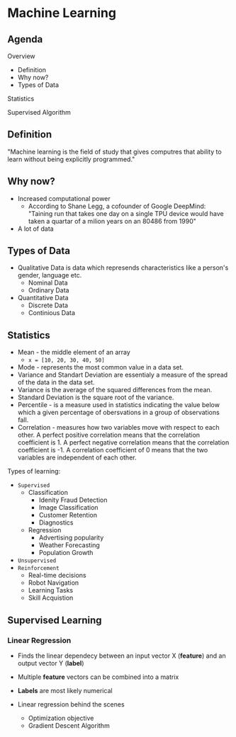 # Machine Learning

## Agenda

Overview
- Definition
- Why now?
- Types of Data

Statistics

Supervised Algorithm

## Definition

"Machine learning is the field of study that gives computres that ability to learn without being explicitly programmed."

## Why now?

- Increased computational power
    - According to Shane Legg, a cofounder of Google DeepMind: "Taining run that takes one day on a single TPU device would have taken a quartar of a milion years on an 80486 from 1990"
- A lot of data

## Types of Data

- Qualitative Data is data which represends characteristics like a person's gender, language etc.
    - Nominal Data
    - Ordinary Data
- Quantitative Data
    - Discrete Data
    - Continious Data

## Statistics

- Mean - the middle element of an array
    - ``` x = [10, 20, 30, 40, 50] ```
- Mode - represents the most common value in a data set.
- Variance and Standart Deviation are essentialy a measure of the spread of the data in the data set.
- Variance is the average of the squared differences from the mean.
- Standard Deviation is the square root of the variance.
- Percentile - is a measure used in statistics indicating the value below which a given percentage of obersvations in a group of observations fall.
- Correlation - measures how two variables move with respect to each other. A perfect positive correlation means that the correlation coefficient is 1. A perfect negative correlation means that the correlation coefficient is -1. A correlation coefficient of 0 means that the two variables are independent of each other.

Types of learning:
- ``Supervised``
    - Classification
        - Idenity Fraud Detection
        - Image Classification
        - Customer Retention
        - Diagnostics
    - Regression
        - Advertising popularity
        - Weather Forecasting
        - Population Growth
- ``Unsupervised``
- ``Reinforcement``
    - Real-time decisions
    - Robot Navigation
    - Learning Tasks
    - Skill Acquistion

## Supervised Learning

### Linear Regression

- Finds the linear dependecy between an input vector X (**feature**) and an output vector Y (**label**)

- Multiple **feature** vectors can be combined into a matrix

- **Labels** are most likely numerical

- Linear regression behind the scenes
    - Optimization objective
    - Gradient Descent Algorithm